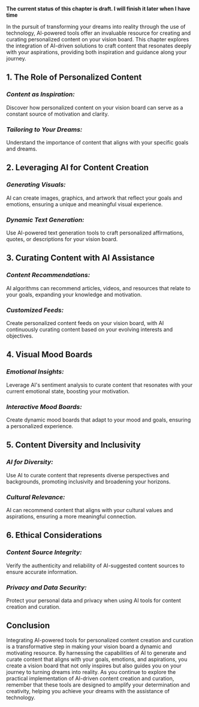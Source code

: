 **The current status of this chapter is draft. I will finish it later when I have time**

In the pursuit of transforming your dreams into reality through the use of technology, AI-powered tools offer an invaluable resource for creating and curating personalized content on your vision board. This chapter explores the integration of AI-driven solutions to craft content that resonates deeply with your aspirations, providing both inspiration and guidance along your journey.

**1. The Role of Personalized Content**
---------------------------------------

### *Content as Inspiration:*

Discover how personalized content on your vision board can serve as a constant source of motivation and clarity.

### *Tailoring to Your Dreams:*

Understand the importance of content that aligns with your specific goals and dreams.

**2. Leveraging AI for Content Creation**
-----------------------------------------

### *Generating Visuals:*

AI can create images, graphics, and artwork that reflect your goals and emotions, ensuring a unique and meaningful visual experience.

### *Dynamic Text Generation:*

Use AI-powered text generation tools to craft personalized affirmations, quotes, or descriptions for your vision board.

**3. Curating Content with AI Assistance**
------------------------------------------

### *Content Recommendations:*

AI algorithms can recommend articles, videos, and resources that relate to your goals, expanding your knowledge and motivation.

### *Customized Feeds:*

Create personalized content feeds on your vision board, with AI continuously curating content based on your evolving interests and objectives.

**4. Visual Mood Boards**
-------------------------

### *Emotional Insights:*

Leverage AI's sentiment analysis to curate content that resonates with your current emotional state, boosting your motivation.

### *Interactive Mood Boards:*

Create dynamic mood boards that adapt to your mood and goals, ensuring a personalized experience.

**5. Content Diversity and Inclusivity**
----------------------------------------

### *AI for Diversity:*

Use AI to curate content that represents diverse perspectives and backgrounds, promoting inclusivity and broadening your horizons.

### *Cultural Relevance:*

AI can recommend content that aligns with your cultural values and aspirations, ensuring a more meaningful connection.

**6. Ethical Considerations**
-----------------------------

### *Content Source Integrity:*

Verify the authenticity and reliability of AI-suggested content sources to ensure accurate information.

### *Privacy and Data Security:*

Protect your personal data and privacy when using AI tools for content creation and curation.

**Conclusion**
--------------

Integrating AI-powered tools for personalized content creation and curation is a transformative step in making your vision board a dynamic and motivating resource. By harnessing the capabilities of AI to generate and curate content that aligns with your goals, emotions, and aspirations, you create a vision board that not only inspires but also guides you on your journey to turning dreams into reality. As you continue to explore the practical implementation of AI-driven content creation and curation, remember that these tools are designed to amplify your determination and creativity, helping you achieve your dreams with the assistance of technology.
